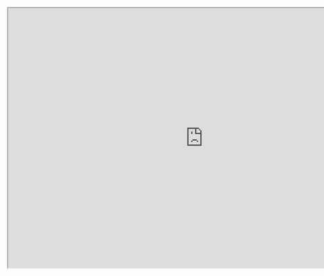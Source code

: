 <iframe width="900" height="600"
        src="https://root.cern.ch/js/latest/demo/demo.htm?addr=https://ribf.riken.jp/~phong/onlinefiles/h11.json&opt=colz;logz?monitoring=1000">
</iframe>
